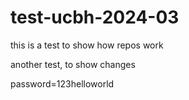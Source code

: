 # test-ucbh-2024-03
this is a test to show how repos work 

another test, to show changes 

password=123helloworld
